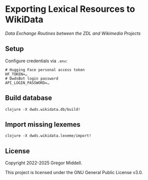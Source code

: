 # Exporting Lexical Resources to WikiData

_Data Exchange Routines between the ZDL and Wikimedia Projects_

## Setup

Configure credentials via `.env`:

    # Hugging Face personal access token
    HF_TOKEN=…
    # DwdsBot login password
    API_LOGIN_PASSWORD=…

## Build database

    clojure -X dwds.wikidata.db/build!

## Import missing lexemes

    clojure -X dwds.wikidata.lexeme/import!

## License

Copyright 2022-2025 Gregor Middell.

This project is licensed under the GNU General Public License v3.0.
